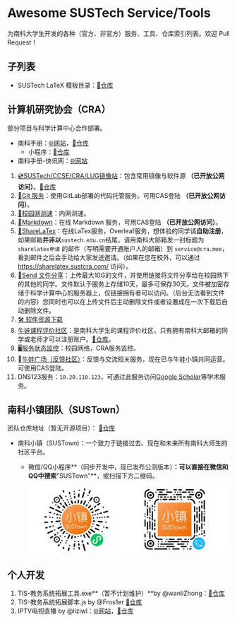 # Awesome SUSTech Service/Tools

为南科大学生开发的各种（官方、非官方）服务、工具、仓库索引列表。欢迎 Pull Request！

## 子列表
* SUSTech LaTeX 模板目录：[📁仓库](https://github.com/SUSTC/latex-template)

## 计算机研究协会（CRA）

部分项目与科学计算中心合作部署。

* 南科手册：[🌐网站](https://sustech.online/)，[📁仓库](https://github.com/sustech-cra/sustech-online-ng)
  * 小程序：[📁仓库](https://github.com/sustech-cra/sustech-online-wxapp)
* 南科手册-快讯网：[🌐网站](https://daily.sustech.online/)

1. [💿SUSTech/CCSE/CRA/LUG镜像站](https://mirrors.sustech.edu.cn/)：包含常用镜像与软件源 **（已开放公网访问）**。[📁仓库](https://github.com/SUSTech-CRA/ccse-mirrors-web)
2. [💾Git 服务](https://mirrors.sustech.edu.cn/git/)：使用GitLab部署的代码托管服务。可用CAS登陆 **（已开放公网访问）**。
3. [📶校园网测速](https://speedtest.cra.moe/)：内网测速。
4. [📄Markdown](https://md.cra.moe/)：在线 Markdown 服务，可用CAS登陆 **（已开放公网访问）**。
5. [📄ShareLaTex](https://sharelatex.cra.moe/project)：在线LaTex服务，Overleaf服务，想体验的同学请**自助注册**，如果邮箱**并非以**`sustech.edu.cn`结尾，请用南科大邮箱发一封标题为 `sharelatex申请` 的邮件（写明需要开通账户人的邮箱）到 `service@cra.moe`，看到邮件之后会手动给大家发送邀请。（如果在您在校外，可以通过 <https://sharelatex.sustcra.com/> 访问）。
6. [📁Send 文件分享](https://send.cra.moe/)：上传最大10G的文件，并使用链接将文件分享给在校园网下的其他的同学。文件默认于服务上存储10天，最多可保存30天。文件被加密存储于科学计算中心的服务器上，仅链接拥有者可以访问。（后台无法看到文件的内容）您同时也可以在上传文件后主动删除文件或者设置成在一次下载后自动删除文件。
7. [🛠 软件资源下载](https://dl.cra.moe/)
8. [牛娃课程评价社区](https://nces.cra.moe/)：是南科大学生的课程评价社区，只有拥有南科大邮箱的同学或老师才可以注册账户。[📁仓库](https://github.com/SUSTech-CRA/sustech-course)。
9. [🖥️服务状态监控](https://monitor.cra.moe)：校园网络，CRA服务监控。
10. 🌊[牛娃广场（反馈社区）](https://c.cra.moe)：反馈与交流相关服务，现在已与牛娃小镇共同运营。可使用CAS登陆。
11. DNS123服务：`10.20.110.123`，可通过此服务访问[Google Scholar](https://scholar.google.com.hk/)等学术服务。

## 南科小镇团队（SUSTown）

团队仓库地址（暂无开源项目）： [📁仓库](https://github.com/SUSTown)

- 南科小镇（SUSTown)：一个致力于链接过去、现在和未来所有南科大师生的社区平台。

  - 微信/QQ小程序**（同步开发中，现已发布公测版本）**：可以直接在微信和QQ中搜索**\"SUSTown\"**，或扫描下方二维码。

    ![请使用微信或QQ扫描小程序码](./assets/sustown/SUSTown_miniprogram_mixed_QRcode.jpg)
  
  

## 个人开发
1. TIS-教务系统拓展工具.exe**（暂不计划维护）**by @wanliZhong：[📁仓库](https://github.com/wanliZhong/SUSTechDropTis)
2. TIS-教务系统拓展脚本.js by @Fros1er [📁仓库](https://github.com/Fros1er/SUSTechTISHelper)
3. IPTV电视直播 by @liziwl：[🌐网站](https://iptv.liziwl.cn/)，[📁仓库](https://github.com/liziwl/iptv-panel-react)
